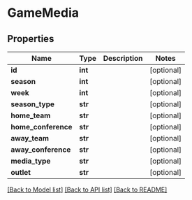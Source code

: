 # GameMedia

## Properties
Name | Type | Description | Notes
------------ | ------------- | ------------- | -------------
**id** | **int** |  | [optional] 
**season** | **int** |  | [optional] 
**week** | **int** |  | [optional] 
**season_type** | **str** |  | [optional] 
**home_team** | **str** |  | [optional] 
**home_conference** | **str** |  | [optional] 
**away_team** | **str** |  | [optional] 
**away_conference** | **str** |  | [optional] 
**media_type** | **str** |  | [optional] 
**outlet** | **str** |  | [optional] 

[[Back to Model list]](../README.md#documentation-for-models) [[Back to API list]](../README.md#documentation-for-api-endpoints) [[Back to README]](../README.md)


